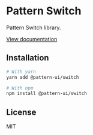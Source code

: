 # Pattern Switch

Pattern Switch library.

[View documentation](https://pattern.icu/)

## Installation

```sh
# With yarn
yarn add @pattern-ui/switch

# With npm
npm install @pattern-ui/switch
```

## License

MIT
